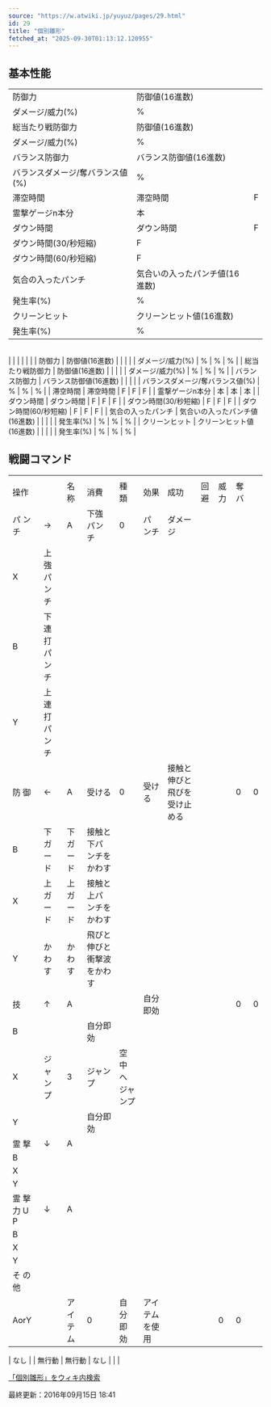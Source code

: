 ```yaml
---
source: "https://w.atwiki.jp/yuyuz/pages/29.html"
id: 29
title: "個別雛形"
fetched_at: "2025-09-30T01:13:12.120955"
---
```


## 基本性能

|  |  |  |
| --- | --- | --- |
| 防御力 | 防御値(16進数) |  |
| ダメージ/威力(%) | % |
| 総当たり戦防御力 | 防御値(16進数) |  |
| ダメージ/威力(%) | % |
| バランス防御力 | バランス防御値(16進数) |  |
| バランスダメージ/奪バランス値(%) | % |
| 滞空時間 | 滞空時間 | F |
| 霊撃ゲージn本分 | 本 |
| ダウン時間 | ダウン時間 | F |
| ダウン時間(30/秒短縮) | F |
| ダウン時間(60/秒短縮) | F |
| 気合の入ったパンチ | 気合いの入ったパンチ値(16進数) |  |
| 発生率(%) | % |
| クリーンヒット | クリーンヒット値(16進数) |  |
| 発生率(%) | % |

  

|  |  |  |  |  |
| --- | --- | --- | --- | --- |
|
  | |  |  |  |
| 防御力 | 防御値(16進数) |  |  |  |
| ダメージ/威力(%) | % | % | % |
| 総当たり戦防御力 | 防御値(16進数) |  |  |  |
| ダメージ/威力(%) | % | % | % |
| バランス防御力 | バランス防御値(16進数) |  |  |  |
| バランスダメージ/奪バランス値(%) | % | % | % |
| 滞空時間 | 滞空時間 | F | F | F |
| 霊撃ゲージn本分 | 本 | 本 | 本 |
| ダウン時間 | ダウン時間 | F | F | F |
| ダウン時間(30/秒短縮) | F | F | F |
| ダウン時間(60/秒短縮) | F | F | F |
| 気合の入ったパンチ | 気合いの入ったパンチ値(16進数) |  |  |  |
| 発生率(%) | % | % | % |
| クリーンヒット | クリーンヒット値(16進数) |  |  |  |
| 発生率(%) | % | % | % |

## 戦闘コマンド

|  |  |  |  |  |  |  |  |  |  |  |
| --- | --- | --- | --- | --- | --- | --- | --- | --- | --- | --- |
|  |
 操作 | | 名称 | 消費 | 種類 | 効果 | 成功 | 回避 | 威力 | 奪バ |
| パ ン チ | → | A | 下強パンチ | 0 | パンチ | ダメージ |  |  |  |  |
| X | 上強パンチ |
| B | 下連打パンチ |  |  |  |  |
| Y | 上連打パンチ |
| 防 御 | ← | A | 受ける | 0 | 受ける | 接触と伸びと飛びを受け止める |  |  | 0 | 0 |
| B | 下ガード | 下ガード | 接触と下パンチをかわす |  |  |
| X | 上ガード | 上ガード | 接触と上パンチをかわす |
| Y | かわす | かわす | 飛びと伸びと衝撃波をかわす |  |  |
| 技 | ↑ | A |  |  | 自分即効 |  |  |  | 0 | 0 |
| B |  |  | 自分即効 |  |  |  |
| X | ジャンプ | 3 | ジャンプ | 空中へジャンプ |  |  |
| Y |  |  | 自分即効 |  |  |  |
| 霊 撃 | ↓ | A |  |  |  |  |  |  |  |  |
| B |  |  |  |  |  |  |  |  |
| X |  |  |  |  |  |  |  |  |
| Y |  |  |  |  |  |  |  |  |
| 霊 撃 力 U P | ↓ | A |  |  |  |  |  |  |  |  |
| B |  |  |  |  |  |  |  |  |
| X |  |  |  |  |  |  |  |  |
| Y |  |  |  |  |  |  |  |  |
| そ の 他 |
 AorY | | アイテム | 0 | 自分即効 | アイテムを使用 |  |  | 0 | 0 |
|
 なし | | 無行動 | 無行動 | なし |  |  |

[「個別雛形」をウィキ内検索](https://w.atwiki.jp//w.atwiki.jp/yuyuz/search?andor=and&keyword=%E5%80%8B%E5%88%A5%E9%9B%9B%E5%BD%A2)

最終更新：2016年09月15日 18:41